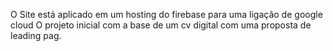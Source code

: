 O Site está aplicado em um hosting do firebase para uma ligação de google cloud
O projeto inicial com a base de um cv digital com uma proposta de leading pag.

